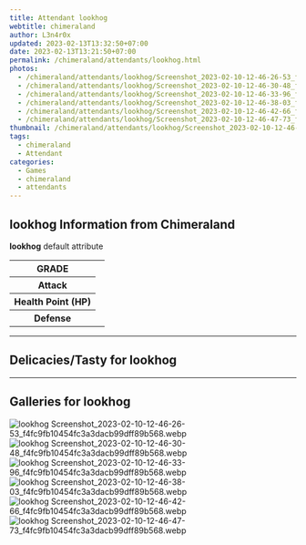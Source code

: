 ```yaml
---
title: Attendant lookhog
webtitle: chimeraland
author: L3n4r0x
updated: 2023-02-13T13:32:50+07:00
date: 2023-02-13T13:21:50+07:00
permalink: /chimeraland/attendants/lookhog.html
photos:
  - /chimeraland/attendants/lookhog/Screenshot_2023-02-10-12-46-26-53_f4fc9fb10454fc3a3dacb99dff89b568.webp
  - /chimeraland/attendants/lookhog/Screenshot_2023-02-10-12-46-30-48_f4fc9fb10454fc3a3dacb99dff89b568.webp
  - /chimeraland/attendants/lookhog/Screenshot_2023-02-10-12-46-33-96_f4fc9fb10454fc3a3dacb99dff89b568.webp
  - /chimeraland/attendants/lookhog/Screenshot_2023-02-10-12-46-38-03_f4fc9fb10454fc3a3dacb99dff89b568.webp
  - /chimeraland/attendants/lookhog/Screenshot_2023-02-10-12-46-42-66_f4fc9fb10454fc3a3dacb99dff89b568.webp
  - /chimeraland/attendants/lookhog/Screenshot_2023-02-10-12-46-47-73_f4fc9fb10454fc3a3dacb99dff89b568.webp
thumbnail: /chimeraland/attendants/lookhog/Screenshot_2023-02-10-12-46-26-53_f4fc9fb10454fc3a3dacb99dff89b568.webp
tags:
  - chimeraland
  - Attendant
categories:
  - Games
  - chimeraland
  - attendants
---
```


<section id="bootstrap-wrapper"><link rel="stylesheet" href="https://rawcdn.githack.com/dimaslanjaka/Web-Manajemen/0c3b5aa1813bd4abcd2c11bf3e37928b15c28664/css/bootstrap-5-3-0-alpha3-wrapper.css"/><h2 id="attribute">lookhog Information from Chimeraland</h2><p><b>lookhog</b> default attribute <table><tr><th>GRADE</th><td></td></tr><tr><th>Attack</th><td></td></tr><tr><th>Health Point (HP)</th><td></td></tr><tr><th>Defense</th><td></td></tr></table></p><hr/><h2 id="delicacies">Delicacies/Tasty for lookhog</h2><div class="bg-dark text-light"></div><hr/><div id="gallery"><h2>Galleries for lookhog</h2><div class="row"><div class="col-lg-6 col-12"><img src="/chimeraland/attendants/lookhog/Screenshot_2023-02-10-12-46-26-53_f4fc9fb10454fc3a3dacb99dff89b568.webp" alt="lookhog Screenshot_2023-02-10-12-46-26-53_f4fc9fb10454fc3a3dacb99dff89b568.webp"/></div><div class="col-lg-6 col-12"><img src="/chimeraland/attendants/lookhog/Screenshot_2023-02-10-12-46-30-48_f4fc9fb10454fc3a3dacb99dff89b568.webp" alt="lookhog Screenshot_2023-02-10-12-46-30-48_f4fc9fb10454fc3a3dacb99dff89b568.webp"/></div><div class="col-lg-6 col-12"><img src="/chimeraland/attendants/lookhog/Screenshot_2023-02-10-12-46-33-96_f4fc9fb10454fc3a3dacb99dff89b568.webp" alt="lookhog Screenshot_2023-02-10-12-46-33-96_f4fc9fb10454fc3a3dacb99dff89b568.webp"/></div><div class="col-lg-6 col-12"><img src="/chimeraland/attendants/lookhog/Screenshot_2023-02-10-12-46-38-03_f4fc9fb10454fc3a3dacb99dff89b568.webp" alt="lookhog Screenshot_2023-02-10-12-46-38-03_f4fc9fb10454fc3a3dacb99dff89b568.webp"/></div><div class="col-lg-6 col-12"><img src="/chimeraland/attendants/lookhog/Screenshot_2023-02-10-12-46-42-66_f4fc9fb10454fc3a3dacb99dff89b568.webp" alt="lookhog Screenshot_2023-02-10-12-46-42-66_f4fc9fb10454fc3a3dacb99dff89b568.webp"/></div><div class="col-lg-6 col-12"><img src="/chimeraland/attendants/lookhog/Screenshot_2023-02-10-12-46-47-73_f4fc9fb10454fc3a3dacb99dff89b568.webp" alt="lookhog Screenshot_2023-02-10-12-46-47-73_f4fc9fb10454fc3a3dacb99dff89b568.webp"/></div></div></div></section>